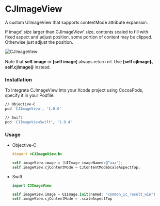 # CJImageView
A custom UIImageView that supports contentMode attribute expansion.  

If image' size larger than CJImageView' size,  contents scaled to fill with fixed aspect and adjust position,  some portion of content may be clipped.  Otherwise just adjust the position.

![CJImageView](https://lele8446infoq.oss-cn-shenzhen.aliyuncs.com/CJImageView/CJImageView01.jpg)

Note that **self.image** or **[self image]** always return nil. Use **[self cjImage]、self.cjImage()** instead.

### Installation

To integrate CJImageView into your Xcode project using CocoaPods, specify it in your Podfile:

```sh
// Objective-C
pod 'CJImageView', '1.0.0'

// Swift
pod 'CJImageViewSwift', '1.0.4'
```



### Usage

* Objective-C

  ```objective-c
  #import <CJImageView.h>
  
  self.imageView.image = [UIImage imageNamed:@"xxx"];
  self.imageView.cjContentMode = CJContentModeScaleAspectTop;
  ```

* Swift

  ```swift
  import CJImageView
  
  self.imageView.image = UIImage.init(named: "common_ic_result_win")
  self.imageView.cjContentMode = .scaleAspectTop
  ```